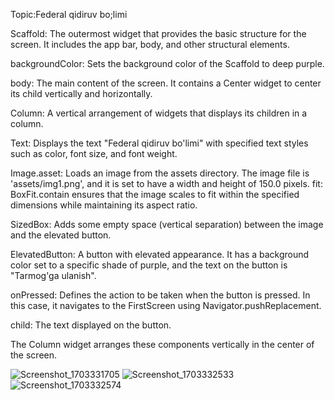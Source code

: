 Topic:Federal qidiruv bo;limi

Scaffold: The outermost widget that provides the basic structure for the screen. It includes the app bar, body, and other structural elements.

backgroundColor: Sets the background color of the Scaffold to deep purple.

body: The main content of the screen. It contains a Center widget to center its child vertically and horizontally.

Column: A vertical arrangement of widgets that displays its children in a column.

Text: Displays the text "Federal qidiruv bo'limi" with specified text styles such as color, font size, and font weight.

Image.asset: Loads an image from the assets directory. The image file is 'assets/img1.png', and it is set to have a width and height of 150.0 pixels. fit: BoxFit.contain ensures that the image scales to fit within the specified dimensions while maintaining its aspect ratio.

SizedBox: Adds some empty space (vertical separation) between the image and the elevated button.

ElevatedButton: A button with elevated appearance. It has a background color set to a specific shade of purple, and the text on the button is "Tarmog'ga ulanish".

onPressed: Defines the action to be taken when the button is pressed. In this case, it navigates to the FirstScreen using Navigator.pushReplacement.

child: The text displayed on the button.

The Column widget arranges these components vertically in the center of the screen.

![Screenshot_1703331705](https://github.com/RustamQodirov/hw4/assets/115059100/e8be57e0-4692-4f09-b3b6-702eaf9394f5)
![Screenshot_1703332533](https://github.com/RustamQodirov/hw4/assets/115059100/6cc13187-28c1-4f9b-9379-19e6ba9d01d4)
![Screenshot_1703332574](https://github.com/RustamQodirov/hw4/assets/115059100/0093d188-3888-4a02-8ff6-7df2448b3675)


